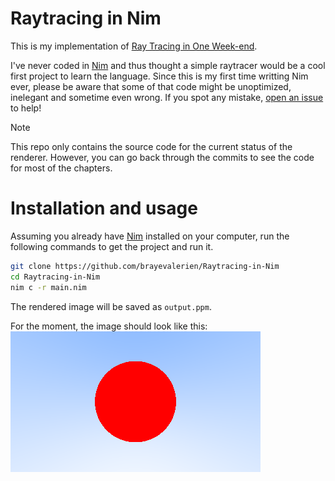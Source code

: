 # Raytracing in Nim
This is my implementation of [Ray Tracing in One Week-end](https://raytracing.github.io/books/RayTracingInOneWeekend.html).

I've never coded in [Nim](https://nim-lang.org/) and thus thought a simple raytracer would be a cool first project to learn the language. Since this is my first time writting Nim ever, please be aware that some of that code might be unoptimized, inelegant and sometime even wrong. If you spot any mistake, [open an issue](https://github.com/brayevalerien/Raytracing-in-Nim/issues) to help!

> [!NOTE]  
> This repo only contains the source code for the current status of the renderer. However, you can go back through the commits to see the code for most of the chapters.

# Installation and usage
Assuming you already have [Nim](https://nim-lang.org/) installed on your computer, run the following commands to get the project and run it.
```bash
git clone https://github.com/brayevalerien/Raytracing-in-Nim
cd Raytracing-in-Nim
nim c -r main.nim
```

The rendered image will be saved as `output.ppm`.

For the moment, the image should look like this:
![Current default render image](output.png)